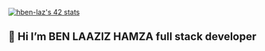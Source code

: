 


<a href="https://github.com/oakoudad/badge42"><img src="https://badge.mediaplus.ma/greenbinary/hben-laz" alt="hben-laz's 42 stats" /></a>

## 👋 Hi  I’m   BEN LAAZIZ HAMZA full stack developer

